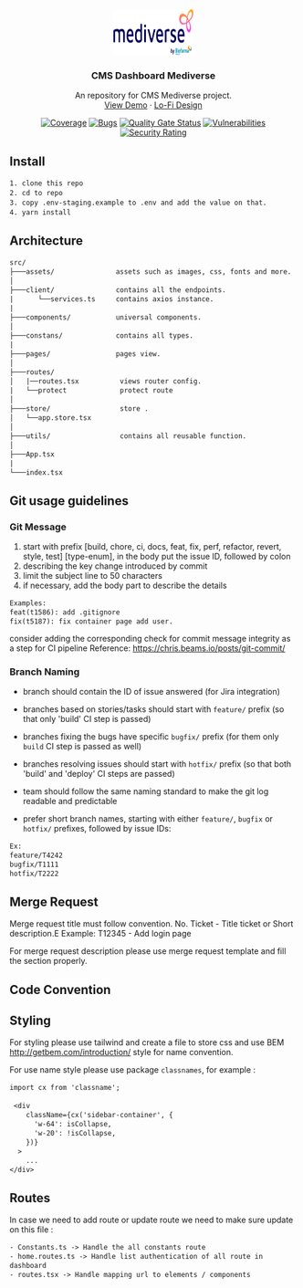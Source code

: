 <div align="center">
  <a href="#">
    <img src="./src/assets/images/logo-lg.png" alt="Logo" width="140" height="80">
  </a>

  <h3 align="center">CMS Dashboard Mediverse</h3>

  <p align="center">
    An repository for CMS Mediverse project.
    <br />
    <a href="#">View Demo</a>
    ·
    <a href="https://www.figma.com/file/ZNVhxs1Unym5JHPjkuDQZT/Lo-Fi-Design-Mediverse?node-id=487%3A20508">Lo-Fi Design</a>
  </p>
</div>
<div align="center">

  [![Coverage](https://sq.digital-healthcare.id/api/project_badges/measure?project=cms-dashboard&metric=coverage&token=db8e08465e5ce4c95e3b0297bf066f6241c5bd69)](https://sq.digital-healthcare.id/dashboard?id=cms-dashboard)
  [![Bugs](https://sq.digital-healthcare.id/api/project_badges/measure?project=cms-dashboard&metric=bugs&token=db8e08465e5ce4c95e3b0297bf066f6241c5bd69)](https://sq.digital-healthcare.id/dashboard?id=cms-dashboard)
  [![Quality Gate Status](https://sq.digital-healthcare.id/api/project_badges/measure?project=cms-dashboard&metric=alert_status&token=db8e08465e5ce4c95e3b0297bf066f6241c5bd69)](https://sq.digital-healthcare.id/dashboard?id=cms-dashboard)
  [![Vulnerabilities](https://sq.digital-healthcare.id/api/project_badges/measure?project=cms-dashboard&metric=vulnerabilities&token=db8e08465e5ce4c95e3b0297bf066f6241c5bd69)](https://sq.digital-healthcare.id/dashboard?id=cms-dashboard)
  [![Security Rating](https://sq.digital-healthcare.id/api/project_badges/measure?project=cms-dashboard&metric=security_rating&token=db8e08465e5ce4c95e3b0297bf066f6241c5bd69)](https://sq.digital-healthcare.id/dashboard?id=cms-dashboard)

</div>

## Install

```bash
1. clone this repo
2. cd to repo
3. copy .env-staging.example to .env and add the value on that.
4. yarn install
```

## Architecture

```text
src/
├───assets/               assets such as images, css, fonts and more.
│
├───client/               contains all the endpoints.
|      └──services.ts     contains axios instance.
|
├───components/           universal components.
│
├───constans/             contains all types.
|
├───pages/                pages view.
│
├───routes/
│   |──routes.tsx          views router config.
|   └──protect             protect route 
│
├───store/                 store .
│   └──app.store.tsx     
│
├───utils/                 contains all reusable function. 
│
├───App.tsx
|
└───index.tsx
```

## Git usage guidelines
### Git Message

1) start with prefix [build, chore, ci, docs, feat, fix, perf, refactor, revert, style, test] [type-enum], in the body put the issue ID, followed by colon
2) describing the key change introduced by commit
3) limit the subject line to 50 characters
4) if necessary, add the body part to describe the details

```
Examples:
feat(t1586): add .gitignore
fix(t5187): fix container page add user.
```

consider adding the corresponding check for commit message integrity as a step for CI pipeline
Reference: https://chris.beams.io/posts/git-commit/

### Branch Naming
- branch should contain the ID of issue answered (for Jira integration)
- branches based on stories/tasks should start with `feature/` prefix (so that only 'build' CI step is passed)
- branches fixing the bugs have specific `bugfix/` prefix (for them only `build` CI step is passed as well)
- branches resolving issues should start with `hotfix/` prefix (so that both 'build' and 'deploy' CI steps are passed)
- team should follow the same naming standard to make the git log readable and predictable

- prefer short branch names, starting with either `feature/`, `bugfix` or `hotfix/` prefixes, followed by issue IDs:
```
Ex:
feature/T4242
bugfix/T1111
hotfix/T2222
```
## Merge Request
Merge request title must follow convention. No. Ticket - Title ticket or Short description.E
Example: T12345 - Add login page

For merge request description please use merge request template and fill the section properly.

## Code Convention

## Styling
For styling please use tailwind and create a file to store css and use BEM http://getbem.com/introduction/ style for name convention.

For use name style please use package `classnames`, for example :
```
import cx from 'classname';

 <div
    className={cx('sidebar-container', {
      'w-64': isCollapse,
      'w-20': !isCollapse,
    })}
  >
    ...
</div>
```

## Routes
In case we need to add route or update route we need to make sure update on this file :
```
- Constants.ts -> Handle the all constants route
- home.routes.ts -> Handle list authentication of all route in dashboard
- routes.tsx -> Handle mapping url to elements / components

```
